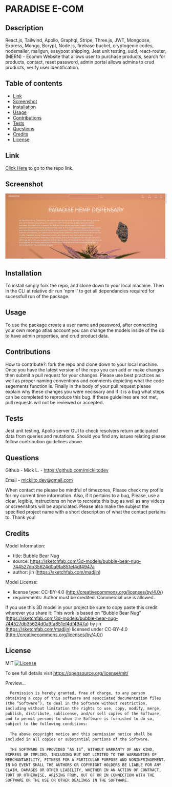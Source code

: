# PARADISE E-COM

## Description

React.js, Tailwind, Apollo, Graphql, Stripe, Three.js, JWT, Mongoose, Express, Mongo, Bcrypt, Node.js, firebase bucket, cryptogenic codes, nodemailer, mailgun, easypost shipping, Jest unit testing, uuid, react-router, (MERN) - Ecomm Website that allows user to purchase products, search for products, contact, reset password, admin portal allows admins to crud products, verify user identification.

## Table of contents

- [ Link ](#link)
- [ Screenshot ](#screenshot)
- [ Installation ](#installation)
- [ Usage ](#usage)
- [ Contributions ](#contributions)
- [ Tests ](#tests)
- [ Questions ](#questions)
- [ Credits ](#credits)
- [ License ](#license)

## Link

[Click Here](https://paradisehemp-b6e5d1e70499.herokuapp.com/) to go to the repo link.

## Screenshot

![image](./client/public/paradisess.png)

## Installation

To install simply fork the repo, and clone down to your local machine. Then in the CLI at relative dir run 'npm i' to get all dependancies required for sucessfull run of the package.

## Usage

To use the package create a user name and password, after connecting your own mongo atlas account you can change the models inside of the db to have admin properties, and crud product data.

## Contributions

How to contribute?:
fork the repo and clone down to your local machine. Once you have the latest version of the repo you can add or make changes then submit a pull request for your changes. Please use best practices as well as proper naming conventions and comments depicting what the code segements function is. Finally in the body of your pull request please explain why these changes you were necissary and if it is a bug what steps can be completed to reproduce this bug. If these guidelines are not met, pull requests will not be reviewed or accepted.

## Tests

Jest unit testing, Apollo server GUI to check resolvers return anticipated data from queries and mutations. Should you find any issues relating please follow contribution guidelines above.

## Questions

Github - Mick L. - https://github.com/micklitodev

Email - micklito.dev@gmail.com

When contact me please be mindful of timezones, Please check my profile for my
current time information. Also, if it pertains to a bug, Please, use a clear,
legible, instructions on how to recreate this bug as well as any videos or
screenshots will be appriciated. Please also make the subject the specified project
name with a short description of what the contact pertains to. Thank you!

## Credits

Model Information:

- title: Bubble Bear Nug
- source: https://sketchfab.com/3d-models/bubble-bear-nug-744527db35624d0a9fa851ef4df4947a
- author: jin (https://sketchfab.com/madjin)

Model License:

- license type: CC-BY-4.0 (http://creativecommons.org/licenses/by/4.0/)
- requirements: Author must be credited. Commercial use is allowed.

If you use this 3D model in your project be sure to copy paste this credit wherever you share it:
This work is based on "Bubble Bear Nug" (https://sketchfab.com/3d-models/bubble-bear-nug-744527db35624d0a9fa851ef4df4947a) by jin (https://sketchfab.com/madjin) licensed under CC-BY-4.0 (http://creativecommons.org/licenses/by/4.0/)

## License

MIT [![License](https://img.shields.io/badge/license-MIT-green)](./LICENSE)

To see full details visit https://opensource.org/license/mit/

Preview...

      Permission is hereby granted, free of charge, to any person obtaining a copy of this software and associated documentation files (the “Software”), to deal in the Software without restriction, including without limitation the rights to use, copy, modify, merge, publish, distribute, sublicense, and/or sell copies of the Software, and to permit persons to whom the Software is furnished to do so, subject to the following conditions:

      The above copyright notice and this permission notice shall be included in all copies or substantial portions of the Software.

      THE SOFTWARE IS PROVIDED “AS IS”, WITHOUT WARRANTY OF ANY KIND, EXPRESS OR IMPLIED, INCLUDING BUT NOT LIMITED TO THE WARRANTIES OF MERCHANTABILITY, FITNESS FOR A PARTICULAR PURPOSE AND NONINFRINGEMENT. IN NO EVENT SHALL THE AUTHORS OR COPYRIGHT HOLDERS BE LIABLE FOR ANY CLAIM, DAMAGES OR OTHER LIABILITY, WHETHER IN AN ACTION OF CONTRACT, TORT OR OTHERWISE, ARISING FROM, OUT OF OR IN CONNECTION WITH THE SOFTWARE OR THE USE OR OTHER DEALINGS IN THE SOFTWARE.

